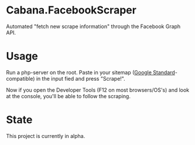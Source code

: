 # Cabana.FacebookScraper
Automated "fetch new scrape information" through the Facebook Graph API.

# Usage
Run a php-server on the root. Paste in your sitemap ([Google Standard](https://support.google.com/webmasters/answer/183668?hl=en)-compatible) in the input fied and press "Scrape!".

Now if you open the Developer Tools (F12 on most browsers/OS's) and look at the console, you'll be able to follow the scraping.

# State
This project is currently in alpha.
